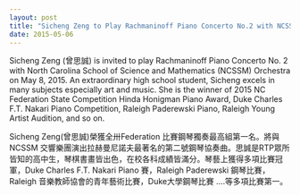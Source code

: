 ```yaml
---
layout: post
title: "Sicheng Zeng to Play Rachmaninoff Piano Concerto No.2 with NCSSM"
date: 2015-05-06
---
```


Sicheng Zeng (曾思誠) is invited to play Rachmaninoff Piano Concerto No. 2 with North Carolina School of Science and Mathematics (NCSSM) Orchestra on May 8, 2015. An extraordinary high school student, Sicheng excels in many subjects especially art and music. She is the winner of 2015 NC Federation State Competition Hinda Honigman Piano Award, Duke Charles F.T. Nakari Piano Competition, Raleigh Paderewski Piano, Raleigh Young Artist Audition, and so on.

Sicheng Zeng(曾思誠)榮獲全卅Federation 比賽鋼琴獨奏最高組第一名。將與NCSSM 交響樂團演出拉赫曼尼諾夫最著名的第二號鋼琴協奏曲。思誠是RTP眾所皆知的高中生，琴棋書畫皆出色，在校各科成績皆滿分。琴藝上獲得多項比賽冠軍，Duke Charles F.T. Nakari Piano 賽，Raleigh Paderewski 鋼琴比賽，Raleigh 音樂教師協會的青年藝術比賽，Duke大學鋼琴比賽 ....等多項比賽第一。